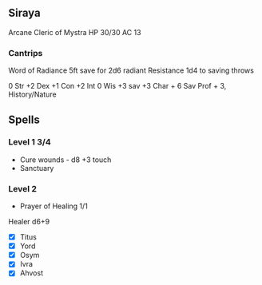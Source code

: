 ## Siraya 
Arcane Cleric of Mystra
HP 30/30
AC 13
### Cantrips
Word of Radiance 5ft save for 2d6 radiant
Resistance 1d4 to saving throws

0 Str
+2 Dex 
+1 Con
+2 Int
0 Wis +3 sav
+3 Char + 6 Sav
Prof + 3, History/Nature

## Spells
### Level 1 3/4
- Cure wounds - d8 +3 touch
- Sanctuary

### Level 2 
- Prayer of Healing 1/1

Healer  d6+9
- [x] Titus
- [x] Yord
- [x] Osym
- [x] Ivra
- [x] Ahvost